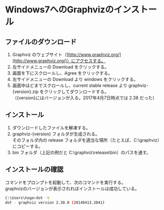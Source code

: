 Windows7へのGraphvizのインストール
=============

ファイルのダウンロード
-------------

1. Graphviz のウェブサイト（[http://www.graphviz.org/](http://www.graphviz.org/)）にアクセスする。
1. 左サイドメニューの Download をクリックする。
1. 画面を下にスクロールし、Agree をクリックする。
1. 左サイドメニューの Download より windows をクリックする。
1. 画面中ほどまでスクロールし、current stable release より graphviz-{version}.zip をクリックしてダウンロードする。<br>（{version}にはバージョンが入る。2017年4月7日時点では 2.38 だった）


インストール
-------------

1. ダウンロードしたファイルを解凍する。
1. graphviz-{version} フォルダが生成される。<br>そのフォルダ内の release フォルダを適当な場所（たとえば、C:\graphviz）にコピーする。
1. bin フォルダ（上記の例だと C:\graphviz\release\bin）のパスを通す。


インストールの確認
-------------

コマンドをプロンプトを起動して、次のコマンドを実行する。  
graphvizのバージョンが表示されればインストールは成功している。

```bash
C:\Users\hoge>dot -V
dot - graphviz version 2.38.0 (20140413.2041)
```

